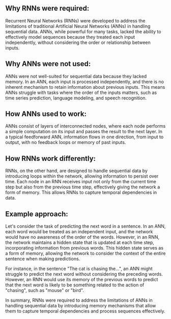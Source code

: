 ## Why RNNs were required:
Recurrent Neural Networks (RNNs) were developed to address the limitations of traditional Artificial Neural Networks (ANNs) in handling sequential data. ANNs, while powerful for many tasks, lacked the ability to effectively model sequences because they treated each input independently, without considering the order or relationship between inputs.

## Why ANNs were not used:
ANNs were not well-suited for sequential data because they lacked memory. In an ANN, each input is processed independently, and there is no inherent mechanism to retain information about previous inputs. This means ANNs struggle with tasks where the order of the inputs matters, such as time series prediction, language modeling, and speech recognition.

## How ANNs used to work:
ANNs consist of layers of interconnected nodes, where each node performs a simple computation on its input and passes the result to the next layer. In a typical feedforward ANN, information flows in one direction, from input to output, with no feedback loops or memory of past inputs.

## How RNNs work differently:
RNNs, on the other hand, are designed to handle sequential data by introducing loops within the network, allowing information to persist over time. Each node in an RNN receives input not only from the current time step but also from the previous time step, effectively giving the network a form of memory. This allows RNNs to capture temporal dependencies in data.

## Example approach:
Let's consider the task of predicting the next word in a sentence. In an ANN, each word would be treated as an independent input, and the network would have no awareness of the order of the words. However, in an RNN, the network maintains a hidden state that is updated at each time step, incorporating information from previous words. This hidden state serves as a form of memory, allowing the network to consider the context of the entire sentence when making predictions.

For instance, in the sentence "The cat is chasing the...", an ANN might struggle to predict the next word without considering the preceding words. However, an RNN would use its memory of the previous words to predict that the next word is likely to be something related to the action of "chasing", such as "mouse" or "bird".

In summary, RNNs were required to address the limitations of ANNs in handling sequential data by introducing memory mechanisms that allow them to capture temporal dependencies and process sequences effectively.
